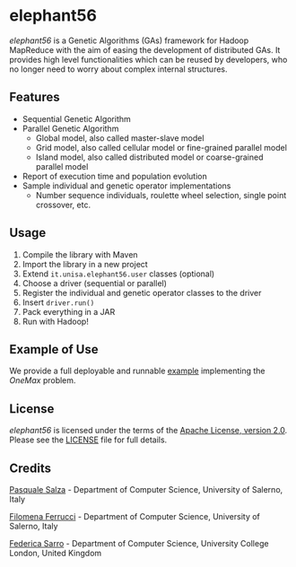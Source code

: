 # elephant56

*elephant56* is a Genetic Algorithms (GAs) framework for Hadoop MapReduce with the aim of easing the development of distributed GAs. It provides high level functionalities which can be reused by developers, who no longer need to worry about complex internal structures.

## Features

- Sequential Genetic Algorithm
- Parallel Genetic Algorithm
  - Global model, also called master-slave model
  - Grid model, also called cellular model or fine-grained parallel model
  - Island model, also called distributed model or coarse-grained parallel model
- Report of execution time and population evolution
- Sample individual and genetic operator implementations
  - Number sequence individuals, roulette wheel selection, single point crossover, etc.

## Usage

1. Compile the library with Maven
2. Import the library in a new project
3. Extend `it.unisa.elephant56.user` classes (optional)
4. Choose a driver (sequential or parallel)
6. Register the individual and genetic operator classes to the driver
5. Insert `driver.run()`
6. Pack everything in a JAR
7. Run with Hadoop!

## Example of Use

We provide a full deployable and runnable [example](examples/onemax) implementing the *OneMax* problem.

## License

*elephant56* is licensed under the terms of the [Apache License, version 2.0](http://www.apache.org/licenses/LICENSE-2.0.html). Please see the [LICENSE](LICENSE.md) file for full details.

## Credits

[Pasquale Salza](mailto:psalza@unisa.it) - Department of Computer Science, University of Salerno, Italy

[Filomena Ferrucci](mailto:fferrucci@unisa.it) - Department of Computer Science, University of Salerno, Italy

[Federica Sarro](mailto:f.sarro@ucl.ac.uk) - Department of Computer Science, University College London, United Kingdom
